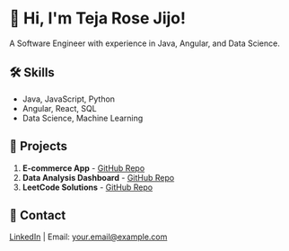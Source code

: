 # 👋 Hi, I'm Teja Rose Jijo!
A Software Engineer with experience in Java, Angular, and Data Science.

## 🛠️ Skills
- Java, JavaScript, Python
- Angular, React, SQL
- Data Science, Machine Learning

## 📂 Projects
1. **E-commerce App** - [GitHub Repo](https://github.com/your-username/ecommerce-app)
2. **Data Analysis Dashboard** - [GitHub Repo](https://github.com/your-username/data-dashboard)
3. **LeetCode Solutions** - [GitHub Repo](https://github.com/your-username/leetcode)

## 📧 Contact
[LinkedIn](https://www.linkedin.com/in/tejarose/) | Email: your.email@example.com
